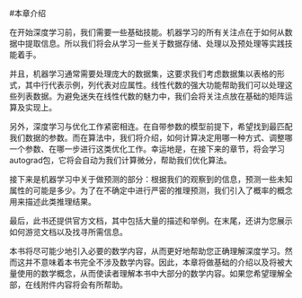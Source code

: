 #本章介绍

在开始深度学习前，我们需要一些基础技能。机器学习的所有关注点在于如何从数据中提取信息。所以我们将会从学习一些关于数据存储、处理以及预处理等实践技能着手。

并且，机器学习通常需要处理庞大的数据集，这要求我们考虑数据集以表格的形式，其中行代表示例，列代表对应属性。线性代数的强大功能帮助我们可以处理这些列表数据。为避免迷失在线性代数的魅力中，我们会将关注点放在基础的矩阵运算及实现上。

另外，深度学习与优化工作紧密相连。在自带参数的模型前提下，希望找到最匹配我们数据的参数。而在算法中，我们将介绍，如何计算决定用哪一种方式、调整哪一个参数、在哪一步进行这类优化工作。幸运地是，在接下来的章节，将会学习autograd包，它将会自动为我们计算微分，帮助我们优化算法。

接下来是机器学习中关于做预测的部分：根据我们的观察到的信息，预测一些未知属性的可能是多少。为了在不确定中进行严密的推理预测，我们引入了概率的概念用来描述此类推理结果。

最后，此书还提供官方文档，其中包括大量的描述和举例。在末尾，还讲为您展示如何游览文档以及找寻所需信息。

本书将尽可能少地引入必要的数学内容，从而更好地帮助您正确理解深度学习。然而这并不意味着本书完全不涉及数学内容。因此，本章将做基础的介绍以及将被大量使用的数学概念，从而使读者理解本书中大部分的数学内容。如果您希望理解全部，在线附件内容将会有所帮助。



